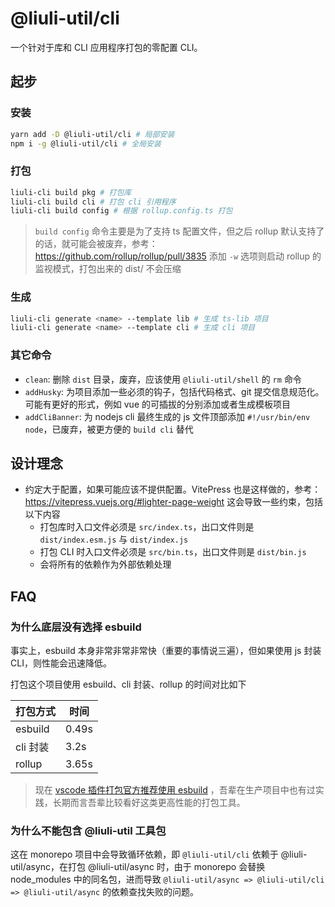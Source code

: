 # @liuli-util/cli

一个针对于库和 CLI 应用程序打包的零配置 CLI。

## 起步

### 安装

```sh
yarn add -D @liuli-util/cli # 局部安装
npm i -g @liuli-util/cli # 全局安装
```

### 打包

```sh
liuli-cli build pkg # 打包库
liuli-cli build cli # 打包 cli 引用程序
liuli-cli build config # 根据 rollup.config.ts 打包
```

> `build config` 命令主要是为了支持 ts 配置文件，但之后 rollup 默认支持了的话，就可能会被废弃，参考：<https://github.com/rollup/rollup/pull/3835>
> 添加 `-w` 选项则启动 rollup 的监视模式，打包出来的 dist/ 不会压缩

### 生成

```sh
liuli-cli generate <name> --template lib # 生成 ts-lib 项目
liuli-cli generate <name> --template cli # 生成 cli 项目
```

### 其它命令

- `clean`: 删除 `dist` 目录，废弃，应该使用 `@liuli-util/shell` 的 `rm` 命令
- `addHusky`: 为项目添加一些必须的钩子，包括代码格式、git 提交信息规范化。可能有更好的形式，例如 vue 的可插拔的分别添加或者生成模板项目
- `addCliBanner`: 为 nodejs cli 最终生成的 js 文件顶部添加 `#!/usr/bin/env node`，已废弃，被更方便的 `build cli` 替代

## 设计理念

- 约定大于配置，如果可能应该不提供配置。VitePress 也是这样做的，参考：https://vitepress.vuejs.org/#lighter-page-weight
  这会导致一些约束，包括以下内容
  - 打包库时入口文件必须是 `src/index.ts`，出口文件则是 `dist/index.esm.js` 与 `dist/index.js`
  - 打包 CLI 时入口文件必须是 `src/bin.ts`，出口文件则是 `dist/bin.js`
  - 会将所有的依赖作为外部依赖处理

## FAQ

### 为什么底层没有选择 esbuild

事实上，esbuild 本身非常非常非常快（重要的事情说三遍），但如果使用 js 封装 CLI，则性能会迅速降低。

打包这个项目使用 esbuild、cli 封装、rollup 的时间对比如下

| 打包方式 | 时间  |
| -------- | ----- |
| esbuild  | 0.49s |
| cli 封装 | 3.2s  |
| rollup   | 3.65s |

> 现在 [vscode 插件打包官方推荐使用 esbuild](https://code.visualstudio.com/api/working-with-extensions/bundling-extension) ，吾辈在生产项目中也有过实践，长期而言吾辈比较看好这类更高性能的打包工具。

### 为什么不能包含 @liuli-util 工具包

这在 monorepo 项目中会导致循环依赖，即 `@liuli-util/cli` 依赖于 @liuli-util/async，在打包 @liuli-util/async 时，由于 monorepo 会替换 node_modules
中的同名包，进而导致 `@liuli-util/async => @liuli-util/cli => @liuli-util/async` 的依赖查找失败的问题。
